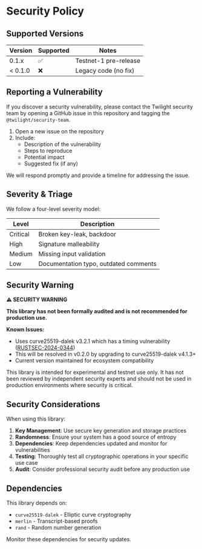 # Security Policy

## Supported Versions

| Version | Supported | Notes                  |
| ------- | --------- | ---------------------- |
| 0.1.x   | ✅        | Testnet-1 pre-release  |
| < 0.1.0 | ❌        | Legacy code (no fix)   |

## Reporting a Vulnerability

If you discover a security vulnerability, please contact the Twilight security team by opening a GitHub issue in this repository and tagging the `@twilight/security-team`.

1. Open a new issue on the repository
2. Include:
   - Description of the vulnerability
   - Steps to reproduce
   - Potential impact
   - Suggested fix (if any)

We will respond promptly and provide a timeline for addressing the issue.

## Severity & Triage

We follow a four-level severity model:

| Level    | Description                 |
| -------- | --------------------------- |
| Critical | Broken key-leak, backdoor   |
| High     | Signature malleability      |
| Medium   | Missing input validation    |
| Low      | Documentation typo, outdated comments |

## Security Warning

**⚠️ SECURITY WARNING**

**This library has not been formally audited and is not recommended for production use.**

**Known Issues:**
- Uses curve25519-dalek v3.2.1 which has a timing vulnerability ([RUSTSEC-2024-0344](https://rustsec.org/advisories/RUSTSEC-2024-0344.html))
- This will be resolved in v0.2.0 by upgrading to curve25519-dalek v4.1.3+
- Current version maintained for ecosystem compatibility

This library is intended for experimental and testnet use only. It has not been reviewed by independent security experts and should not be used in production environments where security is critical.

## Security Considerations

When using this library:

1. **Key Management**: Use secure key generation and storage practices
2. **Randomness**: Ensure your system has a good source of entropy
3. **Dependencies**: Keep dependencies updated and monitor for vulnerabilities
4. **Testing**: Thoroughly test all cryptographic operations in your specific use case
5. **Audit**: Consider professional security audit before any production use

## Dependencies

This library depends on:
- `curve25519-dalek` - Elliptic curve cryptography
- `merlin` - Transcript-based proofs
- `rand` - Random number generation

Monitor these dependencies for security updates.
